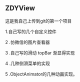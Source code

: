 ## ZDYView
   这是我自己上传到git的第一个项目


  1.自己写的几个自定义控件

  2 .仿微信的图片查看器

  3 .自己写的滑动 topBar 渐显得实现

  4 .几种侧滑菜单的实现

  5 .ObjectAnimator的几种动画实现。
